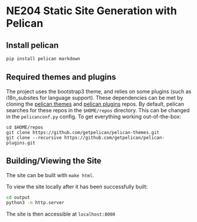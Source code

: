 # NE204 Static Site Generation with Pelican

## Install pelican

```bash
pip install pelican markdown
```

## Required themes and plugins

The project uses the bootstrap3 theme, and relies on some plugins (such as
i18n\_subsites for language support).
These dependencies can be met by cloning the 
[pelican themes](https://github.com/getpelican/pelican-themes.git) and
[pelican plugins](https://github.com/getpelican/pelican-plugins.git) repos.
By default, pelican searches for these repos in the `$HOME/repos` directory.
This can be changed in the `pelicanconf.py` config.
To get everything working out-of-the-box:

```
cd $HOME/repos
git clone https://github.com/getpelican/pelican-themes.git
git clone --recursive https://github.com/getpelican/pelican-plugins.git
```

## Building/Viewing the Site

The site can be built with `make html`.

To view the site locally after it has been successfully built:

```bash
cd output
python3 -m http.server
```

The site is then accessible at `localhost:8000`
